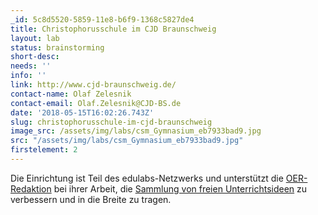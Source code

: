```yaml
---
_id: 5c8d5520-5859-11e8-b6f9-1368c5827de4
title: Christophorusschule im CJD Braunschweig
layout: lab
status: brainstorming
short-desc:
needs: ''
info: ''
link: http://www.cjd-braunschweig.de/
contact-name: Olaf Zelesnik
contact-email: Olaf.Zelesnik@CJD-BS.de
date: '2018-05-15T16:02:26.743Z'
slug: christophorusschule-im-cjd-braunschweig
image_src: /assets/img/labs/csm_Gymnasium_eb7933bad9.jpg
src: "/assets/img/labs/csm_Gymnasium_eb7933bad9.jpg"
firstelement: 2
---
```


Die Einrichtung ist Teil des edulabs-Netzwerks und unterstützt die [OER-Redaktion](https://edulabs.de/oer/about) bei ihrer Arbeit, die [Sammlung von freien Unterrichtsideen](https://edulabs.de/oer/) zu verbessern und in die Breite zu tragen.

